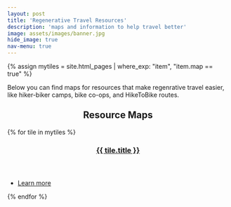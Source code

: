 ```yaml
---
layout: post
title: 'Regenerative Travel Resources'
description: 'maps and information to help travel better'
image: assets/images/banner.jpg
hide_image: true
nav-menu: true
---
```


{% assign mytiles = site.html_pages | where_exp: "item", "item.map == true" %}

<p>Below you can find maps for resources that make regenrative travel easier, like hiker-biker camps, bike co-ops, and HikeToBike routes.</p>

<section id="two" class="spotlights">
    <h2 style="margin-top:5%;text-align:center;">Resource Maps</h2>
    {% for tile in mytiles %}
    <section>
        <a href="{{ tile.url  | relative_url }}" class="image">
            <img src="{{ tile.image }}" alt="" data-position="center center" />
        </a>
        <div class="content">
            <div class="inner">
                <header class="major">
                    <h3>
                        <a href="{{ tile.url  | relative_url }}">{{ tile.title }}</a>
                    </h3>
                </header>
                <ul class="actions">
                    <li><a href="{{ tile.url  | relative_url }}" class="button">Learn more</a></li>
                </ul>
            </div>
        </div>
    </section>
    {% endfor %}
</section>
